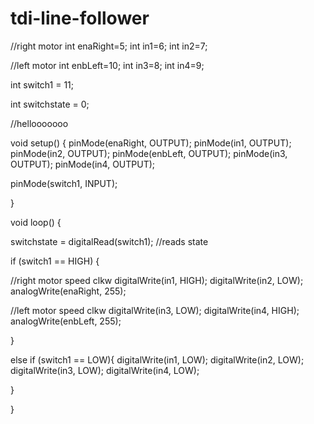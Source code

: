 # tdi-line-follower


//right motor
int enaRight=5;
int in1=6;
int in2=7;

//left motor
int enbLeft=10;
int in3=8;
int in4=9;

int switch1 = 11;

int switchstate = 0;

//hellooooooo

void setup() {
  pinMode(enaRight, OUTPUT);
  pinMode(in1, OUTPUT);
  pinMode(in2, OUTPUT);
  pinMode(enbLeft, OUTPUT);
  pinMode(in3, OUTPUT);
  pinMode(in4, OUTPUT);

  pinMode(switch1, INPUT);

}

void loop() {

switchstate = digitalRead(switch1);   //reads state


if (switch1 == HIGH) {


//right motor speed clkw
  digitalWrite(in1, HIGH);
  digitalWrite(in2, LOW);
  analogWrite(enaRight, 255);

  //left motor speed clkw
  digitalWrite(in3, LOW);
  digitalWrite(in4, HIGH);
  analogWrite(enbLeft, 255);

}

else if (switch1 == LOW){
  digitalWrite(in1, LOW);
  digitalWrite(in2, LOW);
  digitalWrite(in3, LOW);
  digitalWrite(in4, LOW);
 

}




}




